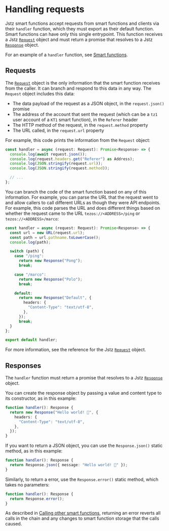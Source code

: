 # Handling requests

Jstz smart functions accept requests from smart functions and clients via their `handler` function, which they must export as their default function.
Smart functions can have only this single entrypoint.
This function receives a Jstz [`Request`](/api/request) object and must return a promise that resolves to a Jstz [`Response`](/api/response) object.

For an example of a `handler` function, see [Smart functions](/functions/overview).

## Requests

The [`Request`](/api/request) object is the only information that the smart function receives from the caller.
It can branch and respond to this data in any way.
The `Request` object includes this data:

- The data payload of the request as a JSON object, in the `request.json()` promise
- The address of the account that sent the request (which can be a `tz1` user account of a `KT1` smart function), in the `Referer` header
- The HTTP method of the request, in the `request.method` property
- The URL called, in the `request.url` property

For example, this code prints the information from the `Request` object:

```typescript
const handler = async (request: Request): Promise<Response> => {
  console.log(await request.json());
  console.log(request.headers.get("Referer") as Address);
  console.log(JSON.stringify(request.url));
  console.log(JSON.stringify(request.method));

  // ...
};
```

You can branch the code of the smart function based on any of this information.
For example, you can parse the URL that the request went to and allow callers to call different URLs as though they were API endpoints.
For example, this code parses the URL and does different things based on whether the request came to the URL `tezos://<ADDRESS>/ping` or `tezos://<ADDRESS>/marco`:

```typescript
const handler = async (request: Request): Promise<Response> => {
  const url = new URL(request.url);
  const path = url.pathname.toLowerCase();
  console.log(path);

  switch (path) {
    case "/ping":
      return new Response("Pong");
      break;

    case "/marco":
      return new Response("Polo");
      break;

    default:
      return new Response("Default", {
        headers: {
          "Content-Type": "text/utf-8",
        },
      });
      break;
  }
};

export default handler;
```

For more information, see the reference for the Jstz [`Request`](/api/request) object.

## Responses

The `handler` function must return a promise that resolves to a Jstz [`Response`](/api/response) object.

You can create the response object by passing a value and content type to its constructor, as in this example:

```typescript
function handler(): Response {
  return new Response("Hello world! 👋", {
    headers: {
      "Content-Type": "text/utf-8",
    },
  });
}
```

If you want to return a JSON object, you can use the `Response.json()` static method, as in this example:

```typescript
function handler(): Response {
  return Response.json({ message: "Hello world! 👋" });
}
```

Similarly, to return a error, use the `Response.error()` static method, which takes no parameters:

```typescript
function handler(): Response {
  return Response.error();
}
```

As described in [Calling other smart functions](/functions/calling), returning an error reverts all calls in the chain and any changes to smart function storage that the calls caused.
